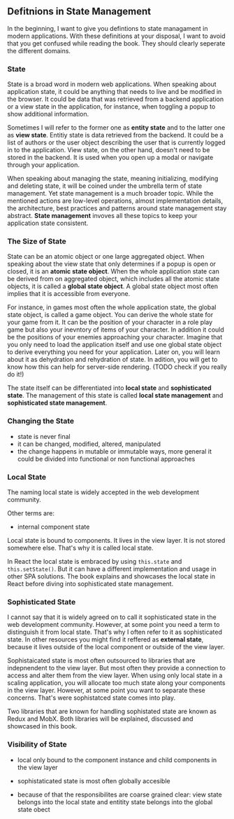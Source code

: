 ## Defitnions in State Management

In the beginning, I want to give you defintions to state managament in modern applications. With these definitions at your disposal, I want to avoid that you get confused while reading the book. They should clearly seperate the different domains.

### State

State is a broad word in modern web applications. When speaking about application state, it could be anything that needs to live and be modified in the browser. It could be data that was retrieved from a backend application or a view state in the application, for instance, when toggling a popup to show additional information.

Sometimes I will refer to the former one as **entity state** and to the latter one as **view state**. Entitiy state is data retrieved from the backend. It could be a list of authors or the user object describing the user that is currently logged in to the application. View state, on the other hand, doesn't need to be stored in the backend. It is used when you open up a modal or navigate through your application.

When speaking about managing the state, meaning initializing, modifying and deleting state, it will be coined under the umbrella term of state management. Yet state management is a much broader topic. While the mentioned actions are low-level operations, almost implementation details, the architecture, best practices and patterns around state management stay abstract. **State management** invoves all these topics to keep your application state consistent.

### The Size of State

State can be an atomic object or one large aggregated object. When speaking about the view state that only determines if a popup is open or closed, it is an **atomic state object**. When the whole application state can be derived from on aggregated object, which includes all the atomic state objects, it is called a **global state object**. A global state object most often implies that it is accessible from everyone.

For instance, in games most often the whole application state, the global state object, is called a game object. You can derive the whole state for your game from it. It can be the position of your character in a role play game but also your inevntory of items of your character. In addition it could be the positions of your enemies approaching your character. Imagine that you only need to load the application itself and use one global state object to derive everything you need for your application. Later on, you will learn about it as dehydration and rehydration of state. In adition, you will get to know how this can help for server-side rendering. (TODO check if you really do it!)

The state itself can be differentiated into **local state** and **sophisticated state**. The management of this state is called **local state management** and **sophisticated state management**.

### Changing the State

- state is never final
- it can be changed, modified, altered, manipulated
- the change happens in mutable or immutable ways, more general it could be divided into functional or non functional approaches

### Local State

The naming local state is widely accepted in the web development community.

Other terms are:

* internal component state

Local state is bound to components. It lives in the view layer. It is not stored somewhere else. That's why it is called local state.

In React the local state is embraced by using `this.state` and `this.setState()`. But it can have a different implementation and usage in other SPA solutions. The book explains and showcases the local state in React before diving into sophisticated state management.

### Sophisticated State

I cannot say that it is widely agreed on to call it sophisticated state in the web development community. However, at some point you need a term to distinguish it from local state. That's why I often refer to it as sophisticated state. In other resources you might find it reffered as **external state**, because it lives outside of the local component or outside of the view layer.

Sophistaicated state is most often outsourced to libraries that are indepnendent to the view layer. But most often they provide a connection to access and alter them from the view layer. When using only local state in a scaling application, you will allocate too much state along your components in the view layer. However, at some point you want to separate these concerns. That's were sophistatced state comes into play.

Two libraries that are known for handling sophistated state are known as Redux and MobX. Both libraries will be explained, discussed and showcased in this book.

### Visibility of State

- local only bound to the component instance and child components in the view layer
- sophistaticated state is most often globally accesible

- because of that the responsibilites are coarse grained clear: view state belongs into the local state and entitity state belongs into the global state obect
